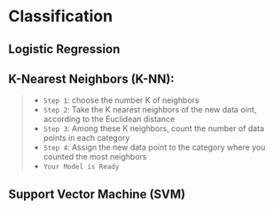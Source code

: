 # Classification

## Logistic Regression


## K-Nearest Neighbors (K-NN):
>+ `Step 1`: choose the number K of neighbors
>+ `Step 2`: Take the K nearest neighbors of the new data oint, according to the Euclidean distance
>+ `Step 3`: Among these K neighbors, count the number of data points in each category
>+ `Step 4`: Assign the new data point to the category where you counted the most neighbors
>+ `Your Model is Ready`

## Support Vector Machine (SVM)
